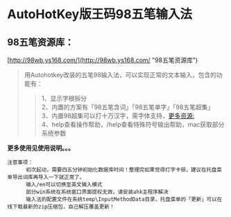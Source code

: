 # AutoHotKey版王码98五笔输入法

## 98五笔资源库：
[http://98wb.ys168.com/](http://98wb.ys168.com/ "98五笔资源库")

> 用Autohotkey改装的五笔98输入法，可以实现正常的文本输入，包含的功能有：
>> 1、显示字根拆分<br/>
>> 2、内置的方案有「98五笔含词」「98五笔单字」「98五笔超集」<br/>
>> 3、内置98超集可以打十万汉字，需字体支持，[更多资源:](http://98wb.ys168.com/ "98五笔资源库")<br/>
>> 4、help查看操作帮助，/help查看特殊符号输出帮助，mac获取部分系统参数

**更多使用见使用说明。。。**

```
注意事项：
      初次起动，需要四五分钟初始化数据库时间！整理完如果觉得打字卡顿，建议在托盘菜单导出词库再导入一下就正常了。
      输入/en可以切换至英文输入模式
      部分win系统在系统窗口界面提权无效，请安装ahk主程序解决
      输入法的配置文件在系统temp\InputMethodData目录，托盘菜单的「更新」可以在线下载最新的zip压缩包，自己解压覆盖更新！
```
